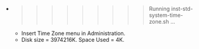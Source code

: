 * >>>>>>>>> Running inst-std-system-time-zone.sh ...
  * Insert Time Zone menu in Administration.
  * Disk size = 3974216K. Space Used = 4K.
